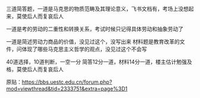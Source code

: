 三道简答题，一道是马克思的物质范畴及其理论意义，飞书文档有，考场上没想起来，莫使后人而复哀后人

一道是考的劳动的二重性和转换关系，考试时候只记得具体劳动和抽象劳动了

一道是简述劳动力商品的价值，没见过这个，没写出来
材料题是教育改革的文件，问体现了哪些马克思主义哲学的观点，没见过这个不会写

40道选择，10道判断，一空一分
简答12分一道，材料14分一道，楼主估计勉强及格，莫使后人而复哀后人

原贴：https://bbs.uestc.edu.cn/forum.php?mod=viewthread&tid=2333751&extra=page%3D1
